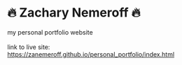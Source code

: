 # 🔥 Zachary Nemeroff 🔥
my personal portfolio website<br>
<br>
link to live site:<br>
https://zanemeroff.github.io/personal_portfolio/index.html
